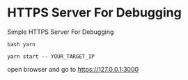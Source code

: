 # HTTPS Server For Debugging

Simple HTTPS Server For Debugging

`bash yarn`

`yarn start -- YOUR_TARGET_IP`

open browser and go to https://127.0.0.1:3000
